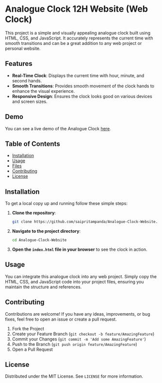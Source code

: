# Analogue Clock 12H Website (Web Clock)

This project is a simple and visually appealing analogue clock built using HTML, CSS, and JavaScript. It accurately represents the current time with smooth transitions and can be a great addition to any web project or personal website.

## Features

- **Real-Time Clock**: Displays the current time with hour, minute, and second hands.
- **Smooth Transitions**: Provides smooth movement of the clock hands to enhance the visual experience.
- **Responsive Design**: Ensures the clock looks good on various devices and screen sizes.

## Demo

You can see a live demo of the Analogue Clock [here](#).

## Table of Contents

- [Installation](#installation)
- [Usage](#usage)
- [Files](#files)
- [Contributing](#contributing)
- [License](#license)

## Installation

To get a local copy up and running follow these simple steps:

1. **Clone the repository**:
   ```bash
   git clone https://github.com/saipritampanda/Analogue-Clock-Website.git
   ```

2. **Navigate to the project directory**:
   ```bash
   cd Analogue-Clock-Website
   ```

3. **Open the `index.html` file in your browser** to see the clock in action.

## Usage

You can integrate this analogue clock into any web project. Simply copy the HTML, CSS, and JavaScript code into your project files, ensuring you maintain the structure and references.

## Contributing

Contributions are welcome! If you have any ideas, improvements, or bug fixes, feel free to open an issue or create a pull request.

1. Fork the Project
2. Create your Feature Branch (`git checkout -b feature/AmazingFeature`)
3. Commit your Changes (`git commit -m 'Add some AmazingFeature'`)
4. Push to the Branch (`git push origin feature/AmazingFeature`)
5. Open a Pull Request

## License

Distributed under the MIT License. See `LICENSE` for more information.
